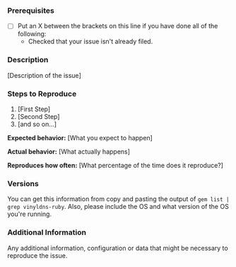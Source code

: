 ### Prerequisites

* [ ] Put an X between the brackets on this line if you have done all of the following:
    * Checked that your issue isn't already filed.

### Description

[Description of the issue]

### Steps to Reproduce

1. [First Step]
2. [Second Step]
3. [and so on...]

**Expected behavior:** [What you expect to happen]

**Actual behavior:** [What actually happens]

**Reproduces how often:** [What percentage of the time does it reproduce?]

### Versions

You can get this information from copy and pasting the output of `gem list | grep vinyldns-ruby`. Also, please include the OS and what version of the OS you're running.

### Additional Information

Any additional information, configuration or data that might be necessary to reproduce the issue.